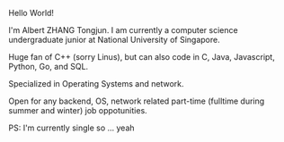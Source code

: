 Hello World!

I'm Albert ZHANG Tongjun. I am currently a computer science undergraduate junior at National University of Singapore. 

Huge fan of C++ (sorry Linus), but can also code in C, Java, Javascript, Python, Go, and SQL.

Specialized in Operating Systems and network.

Open for any backend, OS, network related part-time (fulltime during summer and winter) job oppotunities.


PS: I'm currently single so ... yeah

<!---
albertZhangTJ/albertZhangTJ is a ✨ special ✨ repository because its `README.md` (this file) appears on your GitHub profile.
You can click the Preview link to take a look at your changes.
--->
